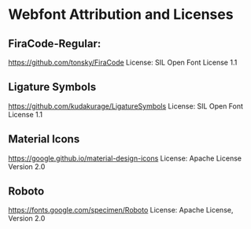 # Webfont Attribution and Licenses

## FiraCode-Regular:

https://github.com/tonsky/FiraCode
License: SIL Open Font License 1.1

## Ligature Symbols

https://github.com/kudakurage/LigatureSymbols
License: SIL Open Font License 1.1

## Material Icons

https://google.github.io/material-design-icons
License: Apache License Version 2.0

## Roboto

https://fonts.google.com/specimen/Roboto
License: Apache License, Version 2.0
